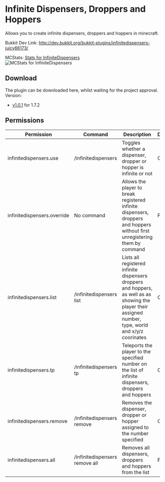 Infinite Dispensers, Droppers and Hoppers
=========================================

Allows you to create infinite dispensers, droppers and hoppers in minecraft.

Bukkit Dev Link: http://dev.bukkit.org/bukkit-plugins/infinitedispensers-juicy66173/


MCStats: [Stats for InfiniteDispensers](http://mcstats.org/plugin/InfiniteDispensers)  
![MCStats for InfiniteDispensers](http://api.mcstats.org/signature/InfiniteDispensers.png)


Download
--------


The plugin can be downloaded here, whilst waiting for the project approval.
Version:
  
* [v1.0.1](http://dev.bukkit.org/media/files/774/571/InfiniteDispensers_v1.0.1.jar) for 1.7.2




Permissions
-----------



|Permission|Command|Description|Default|
|----------|-------|-----------|-------|
|infinitedispensers.use|/infinitedispensers|Toggles whether a dispenser, dropper or hopper is infinite or not|Op|
|infinitedispensers.override|No command|Allows the player to break registered infinite dispensers, droppers and hoppers without first unregistering them by command|False|
|infinitedispensers.list|/infinitedispensers list|Lists all registered infinite dispensers droppers and hoppers, as well as as showing the player their assigned number, type, world and x/y/z coorinates|Op|
|infinitedispensers.tp|/infinitedispensers tp <number>|Teleports the player to the specified number on the list of infinite dispensers, droppers and hoppers|Op|
|infinitedispensers.remove|/infinitedispensers remove <number>|Removes the dispenser, dropper or hopper assigned to the number specified|Op|
|infinitedispensers.all|/infinitedispensers remove all|Removes all dispensers, droppers and hoppers from the list|False|
